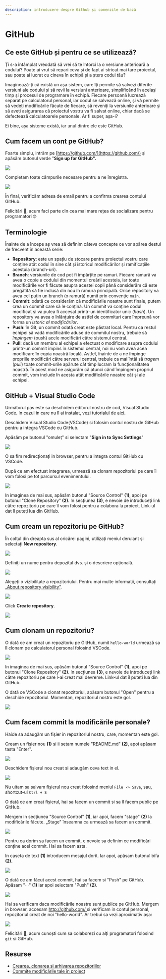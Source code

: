 ```yaml
---
description: introducere despre Github şi comenzile de bază
---
```


# GitHub

## Ce este GitHub și pentru ce se utilizează?

Ți s-a întâmplat vreodată să vrei să te întorci la o versiune anterioară a codului? Poate ai vrut să repari ceva și de fapt ai stricat mai tare proiectul, sau poate ai lucrat cu cineva în echipă și a șters codul tău?

Imaginează-ți că există un așa sistem, care îți permite să salvezi diferite versiuni ale codului și să revii la versiuni anterioare, simplificând în același timp și procesul de programare în echipă. Fiecare persoană lucrează separat pe calculatorul personal, iar codul se salvează online, și vă permite să vedeți modificările făcute de fiecare, să reveniți la versiunile anterioare și să aveți asigurarea că proiectul vostru va fi salvat online, chiar dacă se defectează calculatoarele personale. Ar fi super, așa-i?

Ei bine, așa sisteme există, iar unul dintre ele este GitHub.

## Cum facem un cont pe GitHub?

Foarte simplu, intrăm pe [https://github.com/](https://github.com/) și apăsăm butonul verde "**Sign up for GitHub".**

![](../.gitbook/assets/screenshot-2021-09-05-at-12.31.28.png)

Completam toate câmpurile necesare pentru a ne înregistra.

![](../.gitbook/assets/screenshot-2021-09-05-at-12.32.54.png)

În final, verificăm adresa de email pentru a confirma crearea contului GitHub.

Felicitări 🎉, acum faci parte din cea mai mare rețea de socializare pentru programatori 🤓

## Terminologie 

Înainte de a începe aș vrea să definim câteva concepte ce vor apărea destul de frecvent în această serie:

* **Repository**: este un spațiu de stocare pentru proiectul vostru care conține atât codul în sine cât și istoricul modificărilor și ramificațiile acestuia \(branch-uri\).
* **Branch**: versiunile de cod pot fi împărțite pe ramuri. Fiecare ramură va avea o copie a codului din momentul creării acesteia, iar toate modificările vor fi făcute asupra acestei copii până considerăm că este pregătită să fie inclusă din nou în ramura principală. Orice repository va avea cel puțin un branch \(o ramură\) numit prin convenție `main`.
* **Commit**: odată ce considerăm că modificările noastre sunt finale, putem crea un commit care să le conțină. Un commit va conține codul modificat și va putea fi accesat printr-un identificator unic \(_hash_\). Un repository va avea o înlănțuire de astfel de commituri care împreună vor forma un _istoric al modificărilor_.
* **Push**: în Git, un commit odată creat este păstrat local. Pentru ca restul echipei să vadă modificările aduse de commitul nostru, trebuie să _împingem_ \(push\) acele modificări către sistemul central.
* **Pull**: dacă un membru al echipei a efectuat o modificare asupra codului printr-un commit împins în sistemul central, noi nu vom avea acea modificare în copia noastră locală. Astfel, înainte de a ne împinge propriile modificări către serverul central, trebuie ca mai întâi să _tragem_ \(_pull_\) toate commit-urile apărute cât timp lucram la funcționalitatea noastră. În acest mod ne asigurăm că atunci când împingem propriul commit, vom include în acesta atât modificările noastre cât și ale echipei.

## GitHub + Visual Studio Code

Următorul pas este sa deschidem editorul nostru de cod, Visual Studio Code. In cazul in care nu îl ai instalat, vezi tutorialul de [aici](visual-studio-code.md).

Deschidem Visual Studio Code\(VSCode\) si folosim contul nostru de GitHub pentru a integra VSCode cu GitHub.

Apăsăm pe butonul "omuleț" si selectam "**Sign in to Sync Settings**"

![](../.gitbook/assets/screenshot-2021-09-05-at-13.19.46.png)

O sa fim redirecționați in browser, pentru a integra contul GitHub cu VSCode. 

După ce am efectuat integrarea, urmează sa clonam repozitoriul pe care îl vom folosi pe tot parcursul evenimentului.

![](../.gitbook/assets/screenshot-2021-09-05-at-13.00.26.png)

In imaginea de mai sus, apăsăm butonul "Source Control" **\(1\)**, apoi pe butonul "Clone Repository" **\(2\)**. In secțiunea **\(3\)**, e nevoie de introduceți link către repozitoriu pe care îl vom folosi pentru a colabora la proiect. Link-ul dat îl puteți lua din GitHub.

## Cum cream un repozitoriu pe GitHub?

În colțul din dreapta sus al oricărei pagini, utilizați meniul derulant și selectați **New repository**.

![](../.gitbook/assets/image%20%28360%29.png)

Definiți un nume pentru depozitul dvs. și o descriere opțională.

![](../.gitbook/assets/image%20%28361%29.png)

Alegeți o vizibilitate a repozitoriului. Pentru mai multe informații, consultați [„](https://docs.github.com/en/github/creating-cloning-and-archiving-repositories/about-repository-visibility)[About repository visibility](https://docs.github.com/en/github/creating-cloning-and-archiving-repositories/about-repository-visibility)[”](https://docs.github.com/en/github/creating-cloning-and-archiving-repositories/about-repository-visibility).

![](../.gitbook/assets/image%20%28358%29.png)

Click **Create repository**.

![](../.gitbook/assets/image%20%28359%29.png)

##  Cum clonam un repozitoriu?

O dată ce am creat un repozitoriu pe GitHub, numit `hello-world` urmează sa îl clonam pe calculatorul personal folosind VSCode.

![](../.gitbook/assets/screenshot-2021-09-05-at-13.00.26%20%281%29.png)

In imaginea de mai sus, apăsăm butonul "Source Control" **\(1\)**, apoi pe butonul "Clone Repository" **\(2\)**. In secțiunea **\(3\)**, e nevoie de introduceți link către repozitoriu pe care l-ai creat mai devreme. Link-ul dat îl puteți lua din GitHub.

O dată ce VSCode a clonat repozitoriul, apăsam butonul "Open" pentru a deschide repozitoriul. Momentan, repozitoriul nostru este gol.

![](../.gitbook/assets/screenshot-2021-09-05-at-13.50.23.png)

## Cum facem commit la modificările personale?

Haide sa adaugăm un fișier in repozitoriul nostru, care, momentan este gol.

Cream un fișier nou **\(1\)** si ii setam numele "README.md" **\(2\)**, apoi apăsam tasta "Enter".

![](../.gitbook/assets/screenshot-2021-09-05-at-13.50.42.png)

Deschidem fișierul nou creat si adaugăm ceva text in el. 

![](../.gitbook/assets/screenshot-2021-09-05-at-13.50.53.png)

Nu uitam sa salvam fișierul nou creat folosind meniul `File -> Save`, sau, shortcut-ul `Ctrl + S`

O dată ce am creat fișierul, hai sa facem un commit si sa îl facem public pe GitHub.

Mergem in secțiunea "Source Control" **\(1\)**, iar apoi, facem "stage" **\(2\)** la modificările făcute. „Stage" înseamna ca urmează sa facem un commit.

![](../.gitbook/assets/screenshot-2021-09-05-at-13.51.03.png)

Pentru ca dorim sa facem un commit, e nevoie sa definim ce modificări conține acel commit. Hai sa facem asta. 

In caseta de text **\(1\)** introducem mesajul dorit. Iar apoi, apăsam butonul bifa **\(2\)**.

![](../.gitbook/assets/screenshot-2021-09-05-at-13.51.13.png)

O dată ce am făcut acest commit, hai sa facem si "Push" pe GitHub. Apăsam "···" **\(1\)** iar apoi selectam "Push" **\(2\)**.

![](../.gitbook/assets/screenshot-2021-09-05-at-13.53.14.png)

Hai sa verificam daca modificările noastre sunt publice pe GitHub. Mergem in browser, accesam [http://github.com/ ](http://github.com/%20)si verificam in contul personal, repozitoriul creat de noi "hello-world". Ar trebui sa vezi aproximativ așa:

![](../.gitbook/assets/screenshot-2021-09-05-at-14.14.22.png)

Felicitări 🎉, acum cunoști cum sa colaborezi cu alți programatori folosind `git` si GitHub.

## Resurse

* [Crearea, clonarea si arhivarea repozitoriilor](https://docs.github.com/en/github/creating-cloning-and-archiving-repositories)
* [Commite modificările tale în proiect](https://docs.github.com/en/github/committing-changes-to-your-project)

